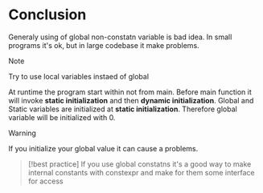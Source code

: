 # Conclusion

Generaly using of global non-constatn variable is bad idea. In small programs it's ok, but in large codebase it make problems.

> [!note]
> Try to use local variables instaed of global

At runtime the program start within not from main. Before main function it will invoke **static initialization** and then **dynamic initialization**. Global and Static variables are initialized at **static initialization**. Therefore global variable will be initialized with 0.

> [!warning]
> If you initialize your global value it can cause a problems.

> [!best practice]
> If you use global constatns it's a good way to make internal constants with constexpr and make for them some interface for access

